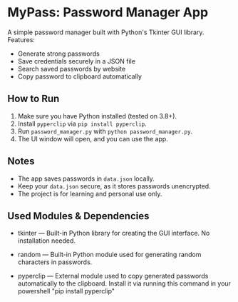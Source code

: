 # MyPass: Password Manager App

A simple password manager built with Python's Tkinter GUI library.  
Features:
- Generate strong passwords  
- Save credentials securely in a JSON file  
- Search saved passwords by website  
- Copy password to clipboard automatically

## How to Run

1. Make sure you have Python installed (tested on 3.8+).  
2. Install `pyperclip` via `pip install pyperclip`.  
3. Run `password_manager.py` with `python password_manager.py`.  
4. The UI window will open, and you can use the app.

## Notes

- The app saves passwords in `data.json` locally.  
- Keep your `data.json` secure, as it stores passwords unencrypted.
- The project is for learning and personal use only.

## Used Modules & Dependencies

- tkinter — Built-in Python library for creating the GUI interface. No installation needed.

- random — Built-in Python module used for generating random characters in passwords.

- pyperclip — External module used to copy generated passwords automatically to the clipboard.
  Install it via running this command in your powershell "pip install pyperclip"

